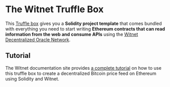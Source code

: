 # The Witnet Truffle Box

This [Truffle box] gives you a **Solidity project template** that comes
bundled with everything you need to start writing **Ethereum contracts
that can read information from the web and consume APIs** using the
[Witnet Decentralized Oracle Network][Witnet].

## Tutorial

The Witnet documentation site provides [a complete tutorial][tutorial]
on how to use this truffle box to create a decentralized Bitcoin price
feed on Ethereum using Solidity and Witnet.

[Truffle box]: https://www.trufflesuite.com/boxes
[Witnet]: https://witnet.io
[tutorial]: https://docs.witnet.io/tutorials/bitcoin-price-feed/introduction/
